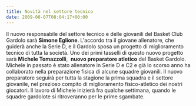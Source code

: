 ```yaml
---
title: Novità nel settore tecnico
date: 2009-08-07T08:04:17+00:00
---
```

Il nuovo responsabile del settore tecnico e delle giovanili del Basket Club Gardolo sarà **Simone Eglione**. L'accordo tra il giovane allenatore, che guiderà anche la Serie D, e il Gardolo sposa un progetto di miglioramento tecnico di tutta la società. Uno dei primi tasselli di questo nuovo progetto sarà **Michele Tomazzolli**,  **nuovo preparatore atletico** del Basket Gardolo. Michele in passato è stato allenatore in Serie D e C2 e già lo scorso anno ha collaborato nella preparazione fisica di alcune squadre giovanili. Il nuovo preparatore seguirà per tutta la stagione la prima squadra e il settore giovanile, nel prezioso compito di miglioramento fisico-atletico dei nostri giocatori. Il lavoro di Michele inizierà fra qualche settimana, quando le squadre gardolote si ritroveranno per le prime sgambate.